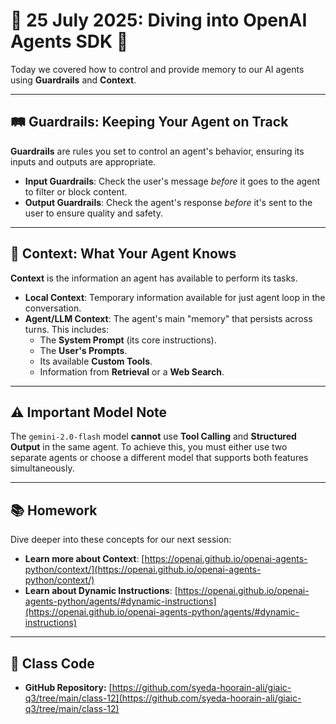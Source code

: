 # **🤖 25 July 2025: Diving into OpenAI Agents SDK 🤖**

Today we covered how to control and provide memory to our AI agents using **Guardrails** and **Context**.

---

## 🛤️ Guardrails: Keeping Your Agent on Track

**Guardrails** are rules you set to control an agent's behavior, ensuring its inputs and outputs are appropriate.

* **Input Guardrails**: Check the user's message *before* it goes to the agent to filter or block content.
* **Output Guardrails**: Check the agent's response *before* it's sent to the user to ensure quality and safety.

---

## 🤔 Context: What Your Agent Knows

**Context** is the information an agent has available to perform its tasks.

* **Local Context**: Temporary information available for just agent loop in the conversation.
* **Agent/LLM Context**: The agent's main "memory" that persists across turns. This includes:
    * The **System Prompt** (its core instructions).
    * The **User's Prompts**.
    * Its available **Custom Tools**.
    * Information from **Retrieval** or a **Web Search**.

---

## ⚠️ Important Model Note

The `gemini-2.0-flash` model **cannot** use **Tool Calling** and **Structured Output** in the same agent. To achieve this, you must either use two separate agents or choose a different model that supports both features simultaneously.

---

## 📚 Homework

Dive deeper into these concepts for our next session:

* **Learn more about Context**: [https://openai.github.io/openai-agents-python/context/](https://openai.github.io/openai-agents-python/context/)
* **Learn about Dynamic Instructions**: [https://openai.github.io/openai-agents-python/agents/#dynamic-instructions](https://openai.github.io/openai-agents-python/agents/#dynamic-instructions)

---

## 📗 Class Code

* **GitHub Repository:** [https://github.com/syeda-hoorain-ali/giaic-q3/tree/main/class-12](https://github.com/syeda-hoorain-ali/giaic-q3/tree/main/class-12)

